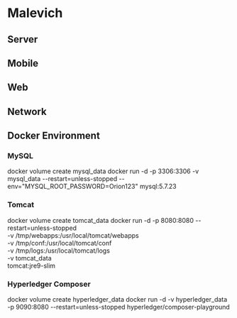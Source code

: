 # Malevich

## Server

## Mobile

## Web

## Network

## Docker Environment

### MySQL
docker volume create mysql_data
docker run -d -p 3306:3306 -v mysql_data --restart=unless-stopped --env="MYSQL_ROOT_PASSWORD=Orion123" mysql:5.7.23

### Tomcat
docker volume create tomcat_data
docker run -d -p 8080:8080 --restart=unless-stopped \
  -v /tmp/webapps:/usr/local/tomcat/webapps \
  -v /tmp/conf:/usr/local/tomcat/conf \
  -v /tmp/logs:/usr/local/tomcat/logs \
  -v tomcat_data \
  tomcat:jre9-slim

### Hyperledger Composer
docker volume create hyperledger_data
docker run -d -v hyperledger_data -p 9090:8080 --restart=unless-stopped hyperledger/composer-playground